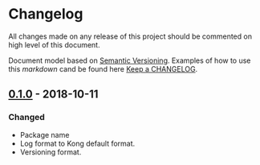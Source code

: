 # Changelog

All changes made on any release of this project should be commented on high level of this document.

Document model based on [Semantic Versioning](http://semver.org/).
Examples of how to use this _markdown_ cand be found here [Keep a CHANGELOG](http://keepachangelog.com/).

## [0.1.0](https://github.com/stone-payments/kong-splunk-log/tree/v0.1.0) - 2018-10-11
### Changed
- Package name
- Log format to Kong default format.
- Versioning format.
